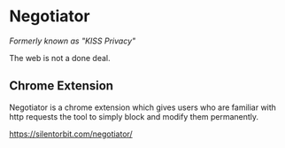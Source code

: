 # Negotiator

*Formerly known as "KISS Privacy"*

The web is not a done deal.

## Chrome Extension

Negotiator is a chrome extension which gives users who are familiar with http requests the tool to simply block and modify them permanently.

https://silentorbit.com/negotiator/
